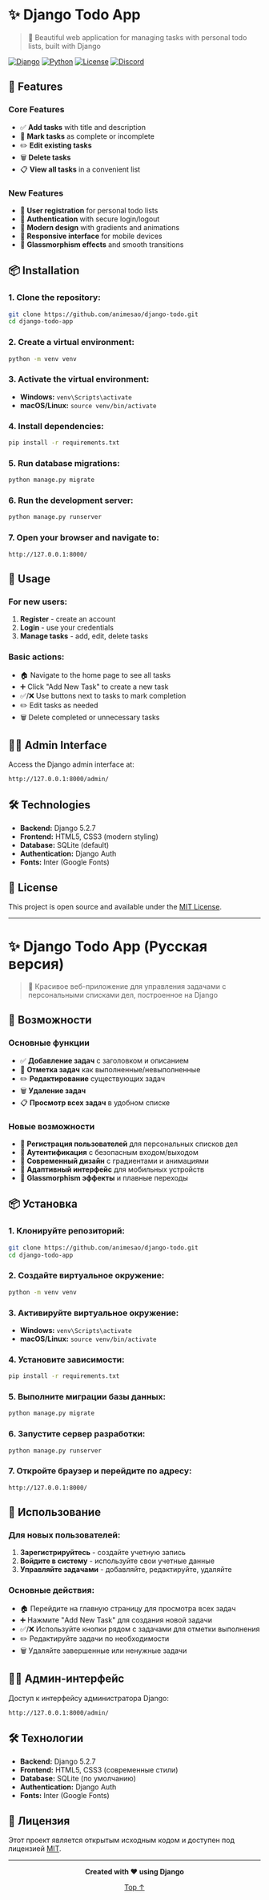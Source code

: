 # ✨ Django Todo App

> 🌟 Beautiful web application for managing tasks with personal todo lists, built with Django

[![Django](https://img.shields.io/badge/Django-5.2.7-green.svg)](https://www.djangoproject.com/)
[![Python](https://img.shields.io/badge/Python-3.x-blue.svg)](https://www.python.org/)
[![License](https://img.shields.io/badge/License-MIT-yellow.svg)](LICENSE)
[![Discord](https://img.shields.io/badge/Discord-5865F2?style=for-the-badge&logo=discord&logoColor=white)](https://dsc.gg/alfheimguide)

## 🚀 Features

### Core Features
- ✅ **Add tasks** with title and description
- 🔄 **Mark tasks** as complete or incomplete
- ✏️ **Edit existing tasks**
- 🗑️ **Delete tasks**
- 📋 **View all tasks** in a convenient list

### New Features
- 👤 **User registration** for personal todo lists
- 🔐 **Authentication** with secure login/logout
- 🎨 **Modern design** with gradients and animations
- 📱 **Responsive interface** for mobile devices
- 🌈 **Glassmorphism effects** and smooth transitions

## 📦 Installation

### 1. Clone the repository:
```bash
git clone https://github.com/animesao/django-todo.git
cd django-todo-app
```

### 2. Create a virtual environment:
```bash
python -m venv venv
```

### 3. Activate the virtual environment:
- **Windows:** `venv\Scripts\activate`
- **macOS/Linux:** `source venv/bin/activate`

### 4. Install dependencies:
```bash
pip install -r requirements.txt
```

### 5. Run database migrations:
```bash
python manage.py migrate
```

### 6. Run the development server:
```bash
python manage.py runserver
```

### 7. Open your browser and navigate to:
```
http://127.0.0.1:8000/
```

## 🎯 Usage

### For new users:
1. **Register** - create an account
2. **Login** - use your credentials
3. **Manage tasks** - add, edit, delete tasks

### Basic actions:
- 🏠 Navigate to the home page to see all tasks
- ➕ Click "Add New Task" to create a new task
- ✅/❌ Use buttons next to tasks to mark completion
- ✏️ Edit tasks as needed
- 🗑️ Delete completed or unnecessary tasks

## 👨‍💼 Admin Interface

Access the Django admin interface at:
```
http://127.0.0.1:8000/admin/
```

## 🛠️ Technologies

- **Backend:** Django 5.2.7
- **Frontend:** HTML5, CSS3 (modern styling)
- **Database:** SQLite (default)
- **Authentication:** Django Auth
- **Fonts:** Inter (Google Fonts)

## 📄 License

This project is open source and available under the [MIT License](LICENSE).

---

# ✨ Django Todo App (Русская версия)

> 🌟 Красивое веб-приложение для управления задачами с персональными списками дел, построенное на Django

## 🚀 Возможности

### Основные функции
- ✅ **Добавление задач** с заголовком и описанием
- 🔄 **Отметка задач** как выполненные/невыполненные
- ✏️ **Редактирование** существующих задач
- 🗑️ **Удаление задач**
- 📋 **Просмотр всех задач** в удобном списке

### Новые возможности
- 👤 **Регистрация пользователей** для персональных списков дел
- 🔐 **Аутентификация** с безопасным входом/выходом
- 🎨 **Современный дизайн** с градиентами и анимациями
- 📱 **Адаптивный интерфейс** для мобильных устройств
- 🌈 **Glassmorphism эффекты** и плавные переходы

## 📦 Установка

### 1. Клонируйте репозиторий:
```bash
git clone https://github.com/animesao/django-todo.git
cd django-todo-app
```

### 2. Создайте виртуальное окружение:
```bash
python -m venv venv
```

### 3. Активируйте виртуальное окружение:
- **Windows:** `venv\Scripts\activate`
- **macOS/Linux:** `source venv/bin/activate`

### 4. Установите зависимости:
```bash
pip install -r requirements.txt
```

### 5. Выполните миграции базы данных:
```bash
python manage.py migrate
```

### 6. Запустите сервер разработки:
```bash
python manage.py runserver
```

### 7. Откройте браузер и перейдите по адресу:
```
http://127.0.0.1:8000/
```

## 🎯 Использование

### Для новых пользователей:
1. **Зарегистрируйтесь** - создайте учетную запись
2. **Войдите в систему** - используйте свои учетные данные
3. **Управляйте задачами** - добавляйте, редактируйте, удаляйте

### Основные действия:
- 🏠 Перейдите на главную страницу для просмотра всех задач
- ➕ Нажмите "Add New Task" для создания новой задачи
- ✅/❌ Используйте кнопки рядом с задачами для отметки выполнения
- ✏️ Редактируйте задачи по необходимости
- 🗑️ Удаляйте завершенные или ненужные задачи

## 👨‍💼 Админ-интерфейс

Доступ к интерфейсу администратора Django:
```
http://127.0.0.1:8000/admin/
```

## 🛠️ Технологии

- **Backend:** Django 5.2.7
- **Frontend:** HTML5, CSS3 (современные стили)
- **Database:** SQLite (по умолчанию)
- **Authentication:** Django Auth
- **Fonts:** Inter (Google Fonts)

## 📄 Лицензия

Этот проект является открытым исходным кодом и доступен под лицензией [MIT](LICENSE).

---

<div align="center">
  <p><strong>Created with ❤️ using Django</strong></p>
  <p>
    <a href="#django-todo-app">Top ↑</a>
  </p>
</div>
